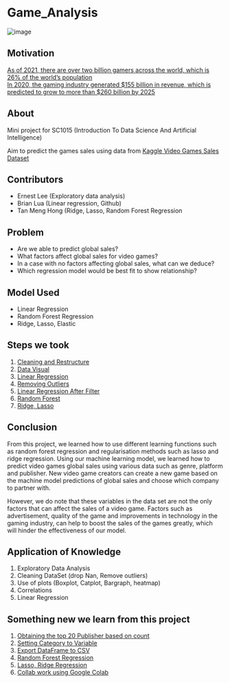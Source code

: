# Game_Analysis
![image](https://user-images.githubusercontent.com/51332449/163271754-6e662d9b-5f96-4a57-8ec6-9a2b63716870.png)
## Motivation 
[As of 2021, there are over two billion gamers across the world, which is 26% of the world’s population <br />
In 2020, the gaming industry generated $155 billion in revenue, which is predicted to grow to more than $260 billion by 2025](https://www.investopedia.com/articles/investing/053115/how-video-game-industry-changing.asp ) 
## About
Mini project for SC1015 (Introduction To Data Science And Artificial Intelligence) 

Aim to predict the games sales using data from [Kaggle Video Games Sales Dataset](https://www.kaggle.com/datasets/sidtwr/videogames-sales-dataset?select=Video_Games_Sales_as_at_22_Dec_2016.csv)

## Contributors
- Ernest Lee (Exploratory data analysis)
- Brian Lua (Linear regression, Github)
- Tan Meng Hong (Ridge, Lasso, Random Forest Regression

## Problem
- Are we able to predict global sales?
- What factors affect global sales for video games?
- In a case with no factors affecting global sales, what can we deduce?
- Which regression model would be best fit to show relationship?

## Model Used
- Linear Regression
- Random Forest Regression
- Ridge, Lasso, Elastic

## Steps we took
1. [Cleaning and Restructure](https://github.com/Sealpillow/Game_Analysis/blob/main/NoteBooks/1.%20Cleaning%20and%20Restructure.ipynb)
2. [Data Visual](https://github.com/Sealpillow/Game_Analysis/blob/main/NoteBooks/2.%20Data%20Visual.ipynb)
3. [Linear Regression](https://github.com/Sealpillow/Game_Analysis/blob/main/NoteBooks/3.%20Linear%20Regression.ipynb)
4. [Removing Outliers](https://github.com/Sealpillow/Game_Analysis/blob/main/NoteBooks/4.%20Removing%20Outliers.ipynb)
5. [Linear Regression After Filter](https://github.com/Sealpillow/Game_Analysis/blob/main/NoteBooks/5.%20Linear%20Regression%20After%20Filter.ipynb)
6. [Random Forest](https://github.com/Sealpillow/Game_Analysis/blob/main/NoteBooks/8.%20Random%20forest.ipynb)
7. [Ridge, Lasso](https://github.com/Sealpillow/Game_Analysis/blob/main/NoteBooks/9.%20Ridge%2C%20Lasso%2C%20Elastic.ipynb)

## Conclusion
From this project, we learned how to use different learning functions such as random forest regression and regularisation methods such as lasso and ridge regression. Using our machine learning model, we learned how to predict video games global sales using various data such as genre, platform and publisher. New video game creators can create a new game based on the machine model predictions of global sales and choose which company to partner with.  

However, we do note that these variables in the data set are not the only factors that can affect the sales of a video game. Factors such as advertisement, quality of the game and improvements in technology in the gaming industry, can help to boost the sales of the games greatly, which will hinder the effectiveness of our model.


## Application of Knowledge
1. Exploratory Data Analysis
2. Cleaning DataSet (drop Nan, Remove outliers)
3. Use of plots (Boxplot, Catplot, Bargraph, heatmap)
4. Correlations
5. Linear Regression

## Something new we learn from this project
1. [Obtaining the top 20 Publisher based on count](https://stackoverflow.com/questions/46623583/seaborn-countplot-order-categories-by-count)
2. [Setting Category to Variable](https://www.youtube.com/watch?v=7EgN_71Xtdw)
3. [Export DataFrame to CSV](https://datatofish.com/export-dataframe-to-csv/)
4. [Random Forest Regression](https://towardsdatascience.com/random-forest-in-python-24d0893d51c0)
5. [Lasso, Ridge Regression](https://www.pluralsight.com/guides/linear-lasso-ridge-regression-scikit-learn)
6. [Collab work using Google Colab](https://colab.research.google.com)


